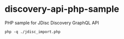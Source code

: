 # discovery-api-php-sample
PHP sample for JDisc Discovery GraphQL API

```shell
php -q ./jdisc_import.php
```
